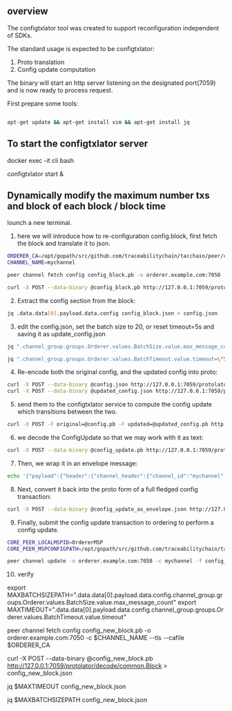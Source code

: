 
## overview

The configtxlator tool was created to support reconfiguration independent of SDKs.

The standard usage is expected to be configtxlator:

1. Proto translation
2. Config update computation


The binary will start an http server listening on the designated port(7059) and is now ready to process request.

First prepare some tools:

```bash

apt-get update && apt-get install vim && apt-get install jq
```

## To start the configtxlator server

docker exec -it cli bash

configtxlator start &

## Dynamically modify the maximum number txs and block  of each block / block time


lounch a new terminal.

1. here we will introduce how to re-configuration config.block, first fetch the block and translate it to json.

```bash
ORDERER_CA=/opt/gopath/src/github.com/traceabilitychain/tacchain/peer/crypto/ordererOrganizations/example.com/orderers/orderer.example.com/msp/tlscacerts/tlsca.example.com-cert.pem
CHANNEL_NAME=mychannel

peer channel fetch config config_block.pb -o orderer.example.com:7050 -c $CHANNEL_NAME --tls --cafile $ORDERER_CA

curl -X POST --data-binary @config_block.pb http://127.0.0.1:7059/protolator/decode/common.Block > config_block.json
```

2. Extract the config section from the block:

```bash
jq .data.data[0].payload.data.config config_block.json > config.json
```

3. edit the config.json, set the batch size to 20, or reset timeout=5s and saving it as update_config.json

```bash
jq ".channel_group.groups.Orderer.values.BatchSize.value.max_message_count = 20" config.json  > updated_config.json

jq ".channel_group.groups.Orderer.values.BatchTimeout.value.timeout=\"5s\"" config.json > updated_config.json
```

4. Re-encode both the original config, and the updated config into proto:

```bash
curl -X POST --data-binary @config.json http://127.0.0.1:7059/protolator/encode/common.Config > config.pb
curl -X POST --data-binary @updated_config.json http://127.0.0.1:7059/protolator/encode/common.Config > updated_config.pb
```

5. send them to the configtxlator service to compute the config update which transitions between the two.

```bash
curl -X POST -F original=@config.pb -F updated=@updated_config.pb http://127.0.0.1:7059/configtxlator/compute/update-from-configs -F channel=mychannel > config_update.pb
```

6. we decode the ConfigUpdate so that we may work with it as text:
```bash
curl -X POST --data-binary @config_update.pb http://127.0.0.1:7059/protolator/decode/common.ConfigUpdate > config_update.json
```

7. Then, we wrap it in an envelope message:

```bash
echo '{"payload":{"header":{"channel_header":{"channel_id":"mychannel", "type":2}},"data":{"config_update":'$(cat config_update.json)'}}}' > config_update_as_envelope.json
```

8. Next, convert it back into the proto form of a full fledged config transaction:

```bash
curl -X POST --data-binary @config_update_as_envelope.json http://127.0.0.1:7059/protolator/encode/common.Envelope > config_update_as_envelope.pb
````

9. Finally, submit the config update transaction to ordering to perform a config update.

```bash
CORE_PEER_LOCALMSPID=OrdererMSP
CORE_PEER_MSPCONFIGPATH=/opt/gopath/src/github.com/traceabilitychain/tacchain/peer/crypto/ordererOrganizations/example.com/users/Admin@example.com/msp

peer channel update -o orderer.example.com:7050 -c mychannel -f config_update_as_envelope.pb --tls $CORE_PEER_TLS_ENABLED --cafile $ORDERER_CA
```

10. verify

export MAXBATCHSIZEPATH=".data.data[0].payload.data.config.channel_group.groups.Orderer.values.BatchSize.value.max_message_count"
export MAXTIMEOUT=".data.data[0].payload.data.config.channel_group.groups.Orderer.values.BatchTimeout.value.timeout"

peer channel fetch config config_new_block.pb -o orderer.example.com:7050 -c $CHANNEL_NAME --tls --cafile $ORDERER_CA

curl -X POST --data-binary @config_new_block.pb http://127.0.0.1:7059/protolator/decode/common.Block > config_new_block.json

jq $MAXTIMEOUT config_new_block.json

jq $MAXBATCHSIZEPATH config_new_block.json

